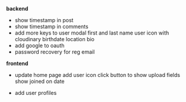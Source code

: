 **backend**

- show timestamp in post
- show timestamp in comments
- add more keys to user modal
    first and last name
    user icon with cloudinary
    birthdate
    location
    bio
- add google to oauth
- password recovery for reg email




**frontend**

- update home page
    add user icon
    click button to show upload fields
    show joined on date

- add user profiles